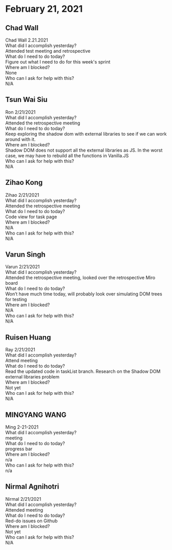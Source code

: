 # February 21, 2021

## Chad Wall
Chad Wall 2.21.2021\
What did I accomplish yesterday?\
Attended test meeting and retrospective\
What do I need to do today?\
Figure out what I need to do for this week's sprint\
Where am I blocked?\
None\
Who can I ask for help with this?\
N/A

## Tsun Wai Siu
Ron 2/21/2021\
     What did I accomplish yesterday?\
Attended the retrospective meeting\
     What do I need to do today?\
Keep exploring the shadow dom with external libraries to see if we can work around with it.\
     Where am I blocked?\
Shadow DOM does not support all the external libraries as JS. In the worst case, we may have to rebuild all the functions in Vanilla.JS\
     Who can I ask for help with this?\
N/A

## Zihao Kong
Zihao 2/21/2021\
     What did I accomplish yesterday?\
Attended the retrospective meeting\
     What do I need to do today?\
Code view for task page\
     Where am I blocked?\
N/A\
     Who can I ask for help with this?\
N/A

## Varun Singh
Varun 2/21/2021\
     What did I accomplish yesterday?\
Attended the retrospective meeting, looked over the retrospective Miro board\
     What do I need to do today?\
Won’t have much time today, will probably look over simulating DOM trees for testing\
     Where am I blocked?\
N/A\
     Who can I ask for help with this?\
N/A

## Ruisen Huang
Ray 2/21/2021\
 What did I accomplish yesterday?\
Attend meeting\
 What do I need to do today?\
Read the updated code in taskList branch. Research on the Shadow DOM external libraries problem\
 Where am I blocked?\
Not yet\
 Who can I ask for help with this?\
N/A

## MINGYANG WANG
Ming 2-21-2021\
 What did I accomplish yesterday?\
meeting\
 What do I need to do today?\
progress bar\
 Where am I blocked?\
n/a\
 Who can I ask for help with this?\
n/a

## Nirmal Agnihotri
Nirmal 2/21/2021\
 What did I accomplish yesterday?\
Attended meeting\
 What do I need to do today?\
Red-do issues on Github\
 Where am I blocked?\
Not yet\
 Who can I ask for help with this?\
N/A
